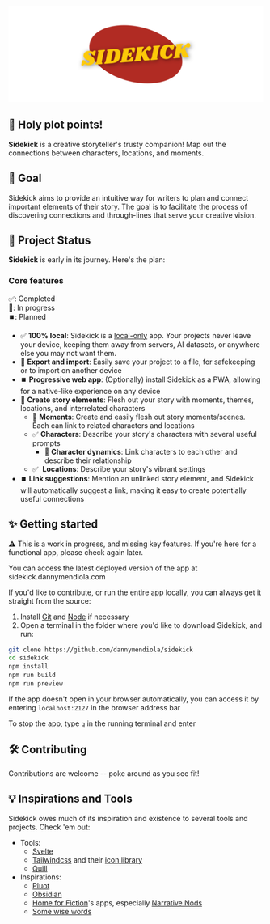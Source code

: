 ![img](static/logo-header.png)

## 🦸 Holy plot points!

**Sidekick** is a creative storyteller's trusty companion! Map out the connections between characters, locations, and moments.

## 🤔 Goal

Sidekick aims to provide an intuitive way for writers to plan and connect important elements of their story. The goal is to facilitate the process of discovering connections and through-lines that serve your creative vision.

## 🌱 Project Status

**Sidekick** is early in its journey. Here's the plan:

### **Core features**

✅: Completed<br>
🔨: In progress<br>
⏹️: Planned
<br>

- ✅ **100% local**: Sidekick is a [local-only](https://dev.to/alexanderop/what-is-local-first-web-development-3mnd) app. Your projects never leave your device, keeping them away from servers, AI datasets, or anywhere else you may not want them. 
- 🔨️ **Export and import**: Easily save your project to a file, for safekeeping or to import on another device
- ⏹️ **Progressive web app**: (Optionally) install Sidekick as a PWA, allowing for a native-like experience on any device
- 🔨️ **Create story elements**: Flesh out your story with moments, themes, locations, and interrelated characters
    - 🔨 **Moments**: Create and easily flesh out story moments/scenes. Each can link to related characters and locations
    <!-- - ⏹️ **Themes**: Lay out over-arching ideas that tie your story together, and easily view them from anywhere in the app -->
    - ✅ **Characters**: Describe your story's characters with several useful prompts
        - 🔨️ **Character dynamics**: Link characters to each other and describe their relationship
    - ✅ ️ **Locations**: Describe your story's vibrant settings
- ⏹️ **Link suggestions**: Mention an unlinked story element, and Sidekick will automatically suggest a link, making it easy to create potentially useful connections



## ✨ Getting started

⚠️ This is a work in progress, and missing key features. If you're here for a functional app, please check again later.

You can access the latest deployed version of the app at sidekick.dannymendiola.com

If you'd like to contribute, or run the entire app locally, you can always get it straight from the source:

1. Install [Git](https://git-scm.com/downloads) and [Node](https://nodejs.org/en) if necessary
2. Open a terminal in the folder where you'd like to download Sidekick, and run:

```bash
git clone https://github.com/dannymendiola/sidekick
cd sidekick
npm install
npm run build
npm run preview
```

If the app doesn't open in your browser automatically, you can access it by entering `localhost:2127` in the browser address bar

To stop the app, type `q` in the running terminal and enter

## 🛠️ Contributing

Contributions are welcome -- poke around as you see fit!

## 💡 Inspirations and Tools

Sidekick owes much of its inspiration and existence to several tools and projects. Check 'em out:

- Tools:
    - [Svelte](https://svelte.dev/)
    - [Tailwindcss](https://tailwindcss.com/) and their [icon library](https://heroicons.com/)
    - [Quill](https://quilljs.com/)
- Inspirations:
    - [Pluot](https://pluot.app/)
    - [Obsidian](https://obsidian.md/)
    - [Home for Fiction](https://homeforfiction.com)'s apps, especially [Narrative Nods](https://homeforfiction.com/apps/#nnods)
    - [Some wise words](https://youtu.be/85LUuF6ZXaU)